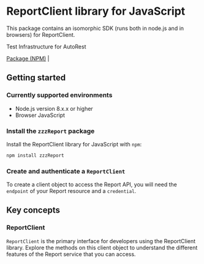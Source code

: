 # ReportClient library for JavaScript

This package contains an isomorphic SDK (runs both in node.js and in browsers) for ReportClient.

Test Infrastructure for AutoRest

[Package (NPM)](https://www.npmjs.com/package/zzzReport) |

## Getting started

### Currently supported environments

- Node.js version 8.x.x or higher
- Browser JavaScript


### Install the `zzzReport` package

Install the ReportClient library for JavaScript with `npm`:

```bash
npm install zzzReport
```

### Create and authenticate a `ReportClient`

To create a client object to access the Report API, you will need the `endpoint` of your Report resource and a `credential`.
## Key concepts

### ReportClient

`ReportClient` is the primary interface for developers using the ReportClient library. Explore the methods on this client object to understand the different features of the Report service that you can access.

